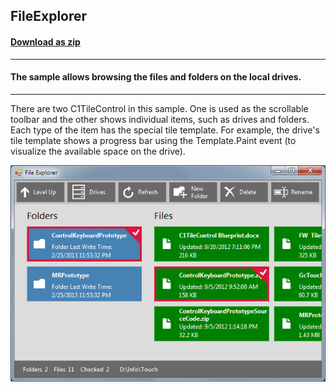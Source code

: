 ## FileExplorer
#### [Download as zip](https://grapecity.github.io/DownGit/#/home?url=https://github.com/GrapeCity/ComponentOne-WinForms-Samples/tree/master/NetFramework\Tile\CS\FileExplorer)
____
#### The sample allows browsing the files and folders on the local drives.
____
There are two C1TileControl in this sample. One is used as the scrollable toolbar and the other shows individual items, such as drives and folders.
Each type of the item has the special tile template.
For example, the drive's tile template shows a progress bar using the Template.Paint event (to visualize the available space on the drive).

![screenshot](screenshot.PNG)
